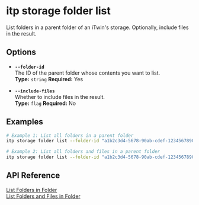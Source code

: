 # itp storage folder list

List folders in a parent folder of an iTwin's storage. Optionally, include files in the result.

## Options

- **`--folder-id`**  
  The ID of the parent folder whose contents you want to list.  
  **Type:** `string` **Required:** Yes

- **`--include-files`**  
  Whether to include files in the result.  
  **Type:** `flag` **Required:** No

## Examples

```bash
# Example 1: List all folders in a parent folder
itp storage folder list --folder-id "a1b2c3d4-5678-90ab-cdef-1234567890ab"

# Example 2: List all folders and files in a parent folder
itp storage folder list --folder-id "a1b2c3d4-5678-90ab-cdef-1234567890ab" --include-files
```

## API Reference

[List Folders in Folder](https://developer.bentley.com/apis/storage/operations/get-folders-in-folder/)  
[List Folders and Files in Folder](https://developer.bentley.com/apis/storage/operations/get-folders-and-files-in-folder/)
